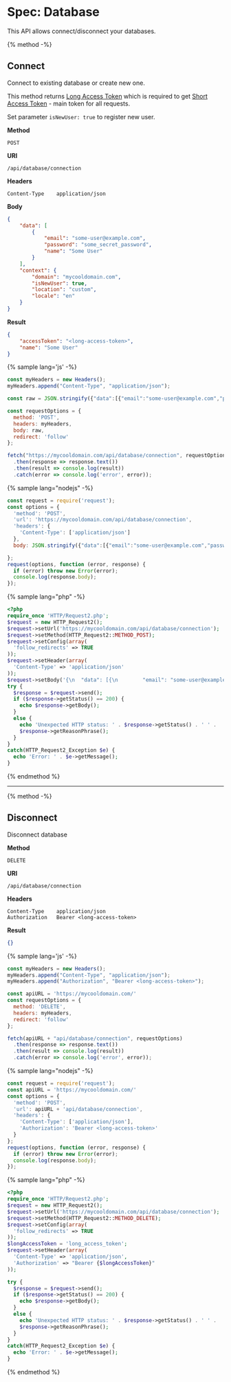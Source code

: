 # Spec: Database

This API allows connect/disconnect your databases.

{% method -%}
## Connect

Connect to existing database or create new one.

This method returns [Long Access Token](../GLOSSARY.md#long-access-token) which is required to get
[Short Access Token](../GLOSSARY.md#short-access-token) - main token for all requests.

Set parameter `isNewUser: true` to register new user.

**Method**

    POST

**URI**

    /api/database/connection

**Headers**

    Content-Type	application/json


**Body**
```json
{
    "data": [
        {
            "email": "some-user@example.com",
            "password": "some_secret_password",
            "name": "Some User"
        }
    ],
    "context": {
        "domain": "mycooldomain.com",
        "isNewUser": true,
        "location": "custom",
        "locale": "en"
    }
}
```

**Result**
```json
{
    "accessToken": "<long-access-token>",
    "name": "Some User"
}
```

{% sample lang='js' -%}
```javascript
const myHeaders = new Headers();
myHeaders.append("Content-Type", "application/json");

const raw = JSON.stringify({"data":[{"email":"some-user@example.com","password":"some_secret_password","name":"Some User"}],"context":{"domain":"mycooldomain.com","isNewUser":true,"location":"custom","locale":"en"}});

const requestOptions = {
  method: 'POST',
  headers: myHeaders,
  body: raw,
  redirect: 'follow'
};

fetch("https://mycooldomain.com/api/database/connection", requestOptions)
  .then(response => response.text())
  .then(result => console.log(result))
  .catch(error => console.log('error', error));
```

{% sample lang="nodejs" -%}
```javascript
const request = require('request');
const options = {
  'method': 'POST',
  'url': 'https://mycooldomain.com/api/database/connection',
  'headers': {
    'Content-Type': ['application/json']
  },
  body: JSON.stringify({"data":[{"email":"some-user@example.com","password":"some_secret_password","name":"Some User"}],"context":{"domain":"mycooldomain.com","isNewUser":true,"location":"custom","locale":"en"}})

};
request(options, function (error, response) {
  if (error) throw new Error(error);
  console.log(response.body);
});
```

{% sample lang="php" -%}
```php
<?php
require_once 'HTTP/Request2.php';
$request = new HTTP_Request2();
$request->setUrl('https://mycooldomain.com/api/database/connection');
$request->setMethod(HTTP_Request2::METHOD_POST);
$request->setConfig(array(
  'follow_redirects' => TRUE
));
$request->setHeader(array(
  'Content-Type' => 'application/json'
));
$request->setBody('{\n	"data": [{\n		"email": "some-user@example.com",\n		"password": "some_secret_password",\n		"name": "Some User"\n	}],\n	"context": {\n		"domain": "mycooldomain.com",\n		"isNewUser": true,\n		"location": "custom",\n		"locale": "en"\n	}\n}');
try {
  $response = $request->send();
  if ($response->getStatus() == 200) {
    echo $response->getBody();
  }
  else {
    echo 'Unexpected HTTP status: ' . $response->getStatus() . ' ' .
    $response->getReasonPhrase();
  }
}
catch(HTTP_Request2_Exception $e) {
  echo 'Error: ' . $e->getMessage();
}
```
{% endmethod %}

---

{% method -%}
## Disconnect

Disconnect database

**Method**

    DELETE

**URI**

    /api/database/connection

**Headers**

    Content-Type	application/json
    Authorization   Bearer <long-access-token>

**Result**
```json
{}
```

{% sample lang='js' -%}
```javascript
const myHeaders = new Headers();
myHeaders.append("Content-Type", "application/json");
myHeaders.append("Authorization", "Bearer <long-access-token>");

const apiURL = 'https://mycooldomain.com/'
const requestOptions = {
  method: 'DELETE',
  headers: myHeaders,
  redirect: 'follow'
};

fetch(apiURL + "api/database/connection", requestOptions)
  .then(response => response.text())
  .then(result => console.log(result))
  .catch(error => console.log('error', error));
```

{% sample lang="nodejs" -%}
```javascript
const request = require('request');
const apiURL = 'https://mycooldomain.com/'
const options = {
  'method': 'POST',
  'url': apiURL + 'api/database/connection',
  'headers': {
    'Content-Type': ['application/json'],
    'Authorization': 'Bearer <long-access-token>'
  }
};
request(options, function (error, response) {
  if (error) throw new Error(error);
  console.log(response.body);
});
```

{% sample lang="php" -%}
```php
<?php
require_once 'HTTP/Request2.php';
$request = new HTTP_Request2();
$request->setUrl('https://mycooldomain.com/api/database/connection');
$request->setMethod(HTTP_Request2::METHOD_DELETE);
$request->setConfig(array(
  'follow_redirects' => TRUE
));
$longAccessToken = 'long_access_token';
$request->setHeader(array(
  'Content-Type' => 'application/json',
  'Authorization' => "Bearer {$longAccessToken}"
));

try {
  $response = $request->send();
  if ($response->getStatus() == 200) {
    echo $response->getBody();
  }
  else {
    echo 'Unexpected HTTP status: ' . $response->getStatus() . ' ' .
    $response->getReasonPhrase();
  }
}
catch(HTTP_Request2_Exception $e) {
  echo 'Error: ' . $e->getMessage();
}
```
{% endmethod %}

<br/>
<br/>
<br/>
